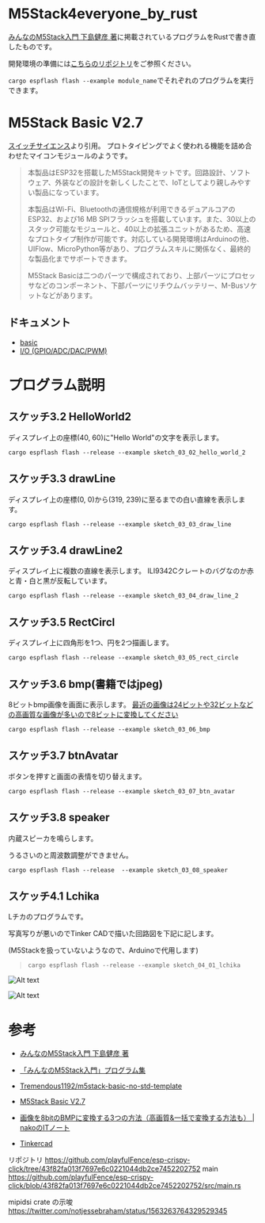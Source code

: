 # M5Stack4everyone_by_rust
[みんなのM5Stack入門 下島健彦 著](https://www.ric.co.jp/book/hobby/detail/255)に掲載されているプログラムをRustで書き直したものです。

開発環境の準備には[こちらのリポジトリ](https://github.com/Tremendous1192/m5stack-basic-no-std-template)をご参照ください。

```cargo espflash flash --example module_name```でそれぞれのプログラムを実行できます。

# M5Stack Basic V2.7
[スイッチサイエンス](https://www.switch-science.com/products/9010)より引用。
プロトタイピングでよく使われる機能を詰め合わせたマイコンモジュールのようです。
> 本製品はESP32を搭載したM5Stack開発キットです。回路設計、ソフトウェア、外装などの設計を新しくしたことで、IoTとしてより親しみやすい製品になっています。
> 
> 本製品はWi-Fi、Bluetoothの通信規格が利用できるデュアルコアのESP32、および16 MB SPIフラッシュを搭載しています。また、30以上のスタック可能なモジュールと、40以上の拡張ユニットがあるため、高速なプロトタイプ制作が可能です。対応している開発環境はArduinoの他、UIFlow、MicroPython等があり、プログラムスキルに関係なく、最終的な製品化までサポートできます。
> 
> M5Stack Basicは二つのパーツで構成されており、上部パーツにプロセッサなどのコンポーネント、下部パーツにリチウムバッテリー、M-Busソケットなどがあります。

## ドキュメント
* [basic](https://docs.m5stack.com/en/core/basic)
* [I/O (GPIO/ADC/DAC/PWM)](https://docs.m5stack.com/en/api/core/gpio)


# プログラム説明
## スケッチ3.2 HelloWorld2
ディスプレイ上の座標(40, 60)に"Hello World"の文字を表示します。

```cargo espflash flash --release --example sketch_03_02_hello_world_2```

## スケッチ3.3 drawLine
ディスプレイ上の座標(0, 0)から(319, 239)に至るまでの白い直線を表示します。

```cargo espflash flash --release --example sketch_03_03_draw_line```

## スケッチ3.4 drawLine2
ディスプレイ上に複数の直線を表示します。
ILI9342Cクレートのバグなのか赤と青・白と黒が反転しています。

```cargo espflash flash --release --example sketch_03_04_draw_line_2```

## スケッチ3.5 RectCircl
ディスプレイ上に四角形を1つ、円を2つ描画します。

```cargo espflash flash --release --example sketch_03_05_rect_circle```

## スケッチ3.6 bmp(書籍ではjpeg)
8ビットbmp画像を画面に表示します。
[最近の画像は24ビットや32ビットなどの高画質な画像が多いので8ビットに変換してください](https://nako-itnote.com/8bit-bmp-convert/)

```cargo espflash flash --release --example sketch_03_06_bmp```

## スケッチ3.7 btnAvatar
ボタンを押すと画面の表情を切り替えます。

```cargo espflash flash --release --example sketch_03_07_btn_avatar```

## スケッチ3.8 speaker
内蔵スピーカを鳴らします。

うるさいのと周波数調整ができません。

```cargo espflash flash --release  --example sketch_03_08_speaker```

## スケッチ4.1 Lchika
Lチカのプログラムです。

写真写りが悪いのでTinker CADで描いた回路図を下記に記します。

(M5Stackを扱っていないようなので、Arduinoで代用します)

> ```cargo espflash flash --release --example sketch_04_01_lchika```

![Alt text](sketch_04_01_lchika_photo.JPG)

![Alt text](sketch_04_01_lchika_drawing.png)


# 参考
* [みんなのM5Stack入門 下島健彦 著](https://www.ric.co.jp/book/hobby/detail/255)
* [「みんなのM5Stack入門」プログラム集](https://github.com/AmbientData/M5Stack4everyone)
* [Tremendous1192/m5stack-basic-no-std-template](https://github.com/Tremendous1192/m5stack-basic-no-std-template)

* [M5Stack Basic V2.7](https://www.switch-science.com/products/9010)

* [画像を8bitのBMPに変換する3つの方法（高画質&一括で変換する方法も） | nakoのITノート](https://nako-itnote.com/8bit-bmp-convert/)

* [Tinkercad](https://www.tinkercad.com/)

リポジトリ
https://github.com/playfulFence/esp-crispy-click/tree/43f82fa013f7697e6c0221044db2ce7452202752
main
https://github.com/playfulFence/esp-crispy-click/blob/43f82fa013f7697e6c0221044db2ce7452202752/src/main.rs

mipidsi crate の示唆
https://twitter.com/notjessebraham/status/1563263764329529345


